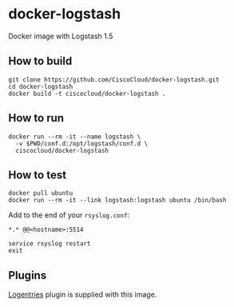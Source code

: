 # docker-logstash
Docker image with Logstash 1.5

## How to build
```
git clone https://github.com/CiscoCloud/docker-logstash.git
cd docker-logstash
docker build -t ciscocloud/docker-logstash .
```

## How to run
```
docker run --rm -it --name logstash \
  -v $PWD/conf.d:/opt/logstash/conf.d \
  ciscocloud/docker-logstash
```

## How to test
```
docker pull ubuntu
docker run --rm -it --link logstash:logstash ubuntu /bin/bash
```
Add to the end of your `rsyslog.conf`:

`*.* @@<hostname>:5514`
```
service rsyslog restart
exit
```

## Plugins
[Logentries](https://logentries.com) plugin is supplied with this image.
